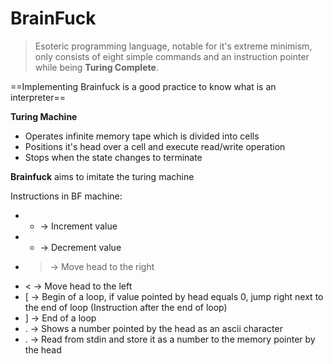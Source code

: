 
# BrainFuck

> Esoteric programming language, notable for it's extreme minimism, only consists of eight simple commands and an instruction pointer while being **Turing Complete**.

==Implementing Brainfuck is a good practice to know what is an interpreter==


**Turing Machine**
- Operates infinite memory tape which is divided into cells
- Positions it's head over a cell and execute read/write operation
- Stops when the state changes to terminate

**Brainfuck** aims to imitate the turing machine

Instructions in BF machine:
- + -> Increment value
- - -> Decrement value
- > -> Move head to the right
- < -> Move head to the left
- \[ -> Begin of a loop, if value pointed by head equals 0, jump right next to the end of loop (Instruction after the end of loop)
- \] -> End of a loop
- . -> Shows a number pointed by the head as an ascii character
- . -> Read from stdin and store it as a number to the memory pointer by the head


